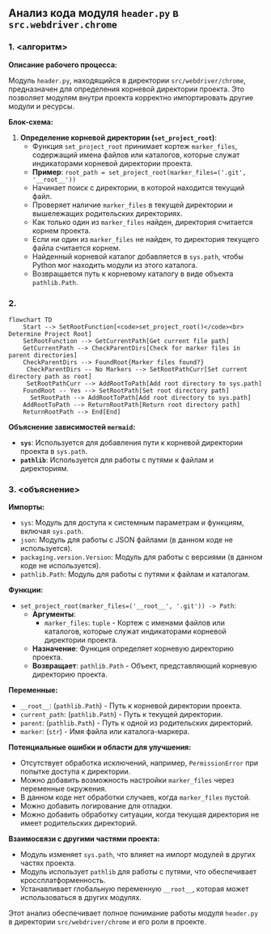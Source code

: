 ## Анализ кода модуля `header.py` в `src.webdriver.chrome`

### 1. <алгоритм>

**Описание рабочего процесса:**

Модуль `header.py`, находящийся в директории `src/webdriver/chrome`, предназначен для определения корневой директории проекта. Это позволяет модулям внутри проекта корректно импортировать другие модули и ресурсы.

**Блок-схема:**

1.  **Определение корневой директории (`set_project_root`)**:
    *   Функция `set_project_root` принимает кортеж `marker_files`, содержащий имена файлов или каталогов, которые служат индикаторами корневой директории проекта.
    *   **Пример**: `root_path = set_project_root(marker_files=('.git', '__root__'))`
    *   Начинает поиск с директории, в которой находится текущий файл.
    *   Проверяет наличие `marker_files` в текущей директории и вышележащих родительских директориях.
    *   Как только один из `marker_files` найден, директория считается корнем проекта.
    *   Если ни один из `marker_files` не найден, то директория текущего файла считается корнем.
    *   Найденный корневой каталог добавляется в `sys.path`, чтобы Python мог находить модули из этого каталога.
    *   Возвращается путь к корневому каталогу в виде объекта `pathlib.Path`.

### 2. <mermaid>

```mermaid
flowchart TD
    Start --> SetRootFunction[<code>set_project_root()</code><br> Determine Project Root]
    SetRootFunction --> GetCurrentPath[Get current file path]
    GetCurrentPath --> CheckParentDirs[Check for marker files in parent directories]
    CheckParentDirs --> FoundRoot{Marker files found?}
     CheckParentDirs -- No Markers --> SetRootPathCurr[Set current directory path as root]
     SetRootPathCurr --> AddRootToPath[Add root directory to sys.path]
    FoundRoot -- Yes --> SetRootPath[Set root directory path]
      SetRootPath --> AddRootToPath[Add root directory to sys.path]
    AddRootToPath --> ReturnRootPath[Return root directory path]
    ReturnRootPath --> End[End]
```

**Объяснение зависимостей `mermaid`:**

*   **`sys`**: Используется для добавления пути к корневой директории проекта в `sys.path`.
*   **`pathlib`**: Используется для работы с путями к файлам и директориям.

### 3. <объяснение>

**Импорты:**

*   `sys`: Модуль для доступа к системным параметрам и функциям, включая `sys.path`.
*   `json`: Модуль для работы с JSON файлами (в данном коде не используется).
*  `packaging.version.Version`: Модуль для работы с версиями (в данном коде не используется).
*   `pathlib.Path`: Модуль для работы с путями к файлам и каталогам.

**Функции:**

*   `set_project_root(marker_files=('__root__', '.git')) -> Path`:
    *   **Аргументы**:
        *   `marker_files`: `tuple` - Кортеж с именами файлов или каталогов, которые служат индикаторами корневой директории проекта.
    *   **Назначение**: Функция определяет корневую директорию проекта.
    *   **Возвращает**: `pathlib.Path` - Объект, представляющий корневую директорию проекта.

**Переменные:**

*   `__root__`: (`pathlib.Path`) - Путь к корневой директории проекта.
*   `current_path`: (`pathlib.Path`) - Путь к текущей директории.
*   `parent`: (`pathlib.Path`) - Путь к одной из родительских директорий.
*   `marker`: (`str`) - Имя файла или каталога-маркера.

**Потенциальные ошибки и области для улучшения:**

*   Отсутствует обработка исключений, например, `PermissionError` при попытке доступа к директории.
*   Можно добавить возможность настройки `marker_files` через переменные окружения.
*  В данном коде нет обработки случаев, когда `marker_files` пустой.
*  Можно добавить логирование для отладки.
*   Можно добавить обработку ситуации, когда текущая директория не имеет родительских директорий.

**Взаимосвязи с другими частями проекта:**

*   Модуль изменяет `sys.path`, что влияет на импорт модулей в других частях проекта.
*  Модуль использует `pathlib` для работы с путями, что обеспечивает кроссплатформенность.
*  Устанавливает глобальную переменную `__root__`, которая может использоваться в других модулях.

Этот анализ обеспечивает полное понимание работы модуля `header.py` в директории `src/webdriver/chrome` и его роли в проекте.